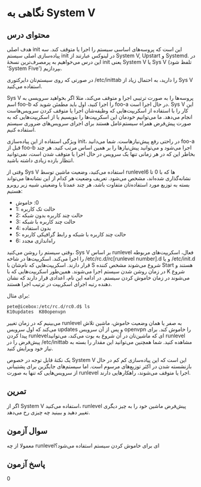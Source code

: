 # نگاهی به System V

## محتوای درس

هدف اصلی init این است که پروسه‌های اساسی سیستم را اجرا یا متوقف کند. سه پیاده‌سازی
اصلی سیستم init در لینوکس عبارتند از System V, Upstart و Systemd. در این درس
می‌خواهیم به پرمصرف‌ترین نسخهٔ init یعنی System V یا Sys V (تلفظ شود 'System
Five') بپردازیم.

در صورتی که روی سیستم‌تان دایرکتوری ‎/etc/inittab را دارید‌، به احتمال زیاد از Sys
V استفاده می‌کنید.

‏Sys V پروسه‌ها را به صورت ترتیبی اجرا و متوقف می‌کند‌، مثلا اگر بخواهید سرویسی به
اسم foo-b را اجرا کنید‌، اول باید مطمئن شوید که foo-a در حال اجرا است. Sys V این
کار را با استفاده از اسکریپت‌هایی که وظیفه‌شان اجرا یا متوقف کردن سرویس‌هاست انجام
می‌دهد. ما می‌توانیم خودمان این اسکریپت‌ها را بنویسیم یا از اسکریپت‌هایی که به صورت
پیش‌فرض همراه سیستم‌عامل هستند برای اجرای سرویس‌های ضروری سیستم استفاده کنیم.‌

ویژگی استفاده از این پیاده‌سازی init‌، در راحتی رفع پیش‌نیاز‌هاست. شما می‌دانید foo-a
قبل از foo-b اجرا می‌شود و می‌توانید پیش‌نیاز‌ها را بر همین اساس مرتب کنید. هر چند
بخاطر این که در هر زمانی تنها یک سرویس در حال اجرا یا متوقف شدن است‌، نمی‌توانید
انتظار بازده زیادی داشته باشید.

وقتی از Sys V استفاده می‌کنید‌، وضعیت ماشین توسط runlevel‌ها که با 0 تا 6
نشانه‌گذاری شده‌اند‌، مشخص می‌شود. تعریف وضعیت هر کدام از این نشانه‌ها می‌تواند بسته
به توزیع مورد استفاده‌تان متفاوت باشد، هر چند عمدتا با وضعیتی شبیه زیر روبرو هستیم:

- ‏0: خاموش
- 1: حالت تک کاربره
- 2: حالت چند کاربره بدون شبکه
- 3: حالت چند کاربره با شبکه
- 4: بدون استفاده
- 5: حالت چند کاربره با شبکه و رابط گرافیکی کاربره
- 6: راه‌اندازی مجدد

وقتی سیستم را روشن می‌کنید، Sys V بر اساس runlevel فعال‌، اسکریپت‌های مربوطه را
اجرا می‌کند. اسکریپت‌ها در شاخه ‎/etc/rc.d/rc[runlevel number].d و یا ‎/etc/init.d
قرار دارند. اسکریپت‌هایی که نام‌شان با S شروع می‌شوند مشخص کننده Start هستند و
در زمان روشن شدن سیستم اجرا می‌شوند. همین‌طور اسکریپت‌هایی که با K شروع می‌شوند در
زمان خاموش کردن سیستم. در ادامه این نام‌، اعدادی قرار دارند که نشان دهنده رتبه
اجرای اسکریپت در ترتیب اجرا هستند.

برای مثال:

```
pete@icebox:/etc/rc.d/rc0.d$ ls
K10updates  K80openvpn        
```

می‌بینیم که در زمان تغییر runlevel به صفر یا همان وضعیت خاموش‌، ماشین تلاش می‌کند
که اول سرویس updates و پس از آن سرویس openvpn را خاموش کند. برای پیدا کردن
runlevel‌ای که ماشین‌تان در آن شروع به بوت می‌کند‌، می‌توانید runlevel پیش‌فرض را در
‎/etc/inittab مشاهده کنید. شما همچنین می‌توانید این مقدار را بسته به نیاز خود
ویرایش کنید.

یک نکتهٔ قابل توجه در خصوص System V این است که این پیاده‌سازی کم کم در حال
بازنشسته شدن در اکثر توزیع‌های مرسوم است. اما سیستم‌های جایگزین برای پشتیبانی از
سرویس‌هایی که تنها به صورت runlevel اجرا یا متوقف می‌شوند‌، راهکارهایی دارند.

## تمرین

اگر از System V استفاده می‌کنید‌، runlevel پیش‌فرض ماشین خود را به چیز دیگری تغییر دهید و ببینید چه چیزی رخ می‌دهد.

## سوال آزمون

معمولا از چه runlevel‌ای برای خاموش کردن سیستم استفاده می‌شود؟

## پاسخ آزمون

0
